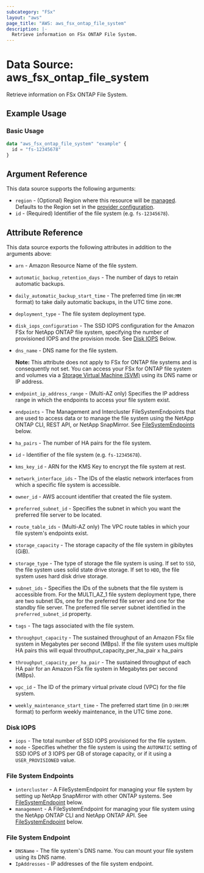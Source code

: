 ```yaml
---
subcategory: "FSx"
layout: "aws"
page_title: "AWS: aws_fsx_ontap_file_system"
description: |-
  Retrieve information on FSx ONTAP File System.
---
```


# Data Source: aws_fsx_ontap_file_system

Retrieve information on FSx ONTAP File System.

## Example Usage

### Basic Usage

```terraform
data "aws_fsx_ontap_file_system" "example" {
  id = "fs-12345678"
}
```

## Argument Reference

This data source supports the following arguments:

* `region` - (Optional) Region where this resource will be [managed](https://docs.aws.amazon.com/general/latest/gr/rande.html#regional-endpoints). Defaults to the Region set in the [provider configuration](https://registry.terraform.io/providers/hashicorp/aws/latest/docs#aws-configuration-reference).
* `id` - (Required) Identifier of the file system (e.g. `fs-12345678`).

## Attribute Reference

This data source exports the following attributes in addition to the arguments above:

* `arn` - Amazon Resource Name of the file system.
* `automatic_backup_retention_days` - The number of days to retain automatic backups.
* `daily_automatic_backup_start_time` - The preferred time (in `HH:MM` format) to take daily automatic backups, in the UTC time zone.
* `deployment_type` - The file system deployment type.
* `disk_iops_configuration` - The SSD IOPS configuration for the Amazon FSx for NetApp ONTAP file system, specifying the number of provisioned IOPS and the provision mode. See [Disk IOPS](#disk-iops) Below.
* `dns_name` - DNS name for the file system.

  **Note:** This attribute does not apply to FSx for ONTAP file systems and is consequently not set. You can access your FSx for ONTAP file system and volumes via a [Storage Virtual Machine (SVM)](fsx_ontap_storage_virtual_machine.html) using its DNS name or IP address.
* `endpoint_ip_address_range` - (Multi-AZ only) Specifies the IP address range in which the endpoints to access your file system exist.
* `endpoints` - The Management and Intercluster FileSystemEndpoints that are used to access data or to manage the file system using the NetApp ONTAP CLI, REST API, or NetApp SnapMirror. See [FileSystemEndpoints](#file-system-endpoints) below.
* `ha_pairs` - The number of HA pairs for the file system.
* `id` - Identifier of the file system (e.g. `fs-12345678`).
* `kms_key_id` - ARN for the KMS Key to encrypt the file system at rest.
* `network_interface_ids` - The IDs of the elastic network interfaces from which a specific file system is accessible.
* `owner_id` - AWS account identifier that created the file system.
* `preferred_subnet_id` - Specifies the subnet in which you want the preferred file server to be located.
* `route_table_ids` - (Multi-AZ only) The VPC route tables in which your file system's endpoints exist.
* `storage_capacity` - The storage capacity of the file system in gibibytes (GiB).
* `storage_type` - The type of storage the file system is using. If set to `SSD`, the file system uses solid state drive storage. If set to `HDD`, the file system uses hard disk drive storage.
* `subnet_ids` - Specifies the IDs of the subnets that the file system is accessible from. For the MULTI_AZ_1 file system deployment type, there are two subnet IDs, one for the preferred file server and one for the standby file server. The preferred file server subnet identified in the `preferred_subnet_id` property.
* `tags` - The tags associated with the file system.
* `throughput_capacity` - The sustained throughput of an Amazon FSx file system in Megabytes per second (MBps). If the file system uses multiple HA pairs this will equal throuthput_capacity_per_ha_pair x ha_pairs
* `throughput_capacity_per_ha_pair` - The sustained throughput of each HA pair for an Amazon FSx file system in Megabytes per second (MBps).
* `vpc_id` - The ID of the primary virtual private cloud (VPC) for the file system.
* `weekly_maintenance_start_time` - The preferred start time (in `D:HH:MM` format) to perform weekly maintenance, in the UTC time zone.

### Disk IOPS

* `iops` - The total number of SSD IOPS provisioned for the file system.
* `mode` - Specifies whether the file system is using the `AUTOMATIC` setting of SSD IOPS of 3 IOPS per GB of storage capacity, or if it using a `USER_PROVISIONED` value.

### File System Endpoints

* `intercluster` - A FileSystemEndpoint for managing your file system by setting up NetApp SnapMirror with other ONTAP systems. See [FileSystemEndpoint](#file-system-endpoint) below.
* `management` - A FileSystemEndpoint for managing your file system using the NetApp ONTAP CLI and NetApp ONTAP API. See [FileSystemEndpoint](#file-system-endpoint) below.

### File System Endpoint

* `DNSName` - The file system's DNS name. You can mount your file system using its DNS name.
* `IpAddresses` - IP addresses of the file system endpoint.
